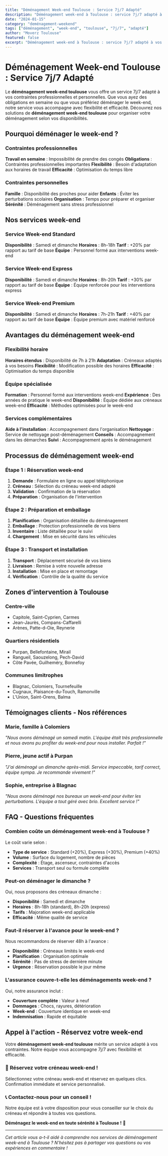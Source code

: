 ```yaml
---
title: "Déménagement Week-end Toulouse : Service 7j/7 Adapté"
description: "Déménagement week-end à Toulouse : service 7j/7 adapté à vos contraintes. Tarifs attractifs, équipe disponible, solution pratique. Devis gratuit."
date: "2024-01-15"
category: "deménagement-weekend"
tags: ["déménagement", "week-end", "toulouse", "7j/7", "adapté"]
author: "Moverz Toulouse"
featured: false
excerpt: "Déménagement week-end à Toulouse : service 7j/7 adapté à vos contraintes. Tarifs attractifs, équipe disponible, solution pratique."
---
```


# Déménagement Week-end Toulouse : Service 7j/7 Adapté

Le **déménagement week-end toulouse** vous offre un service 7j/7 adapté à vos contraintes professionnelles et personnelles. Que vous ayez des obligations en semaine ou que vous préfériez déménager le week-end, notre service vous accompagne avec flexibilité et efficacité. Découvrez nos solutions de **déménagement week-end toulouse** pour organiser votre déménagement selon vos disponibilités.

## Pourquoi déménager le week-end ?

### Contraintes professionnelles

**Travail en semaine** : Impossibilité de prendre des congés
**Obligations** : Contraintes professionnelles importantes
**Flexibilité** : Besoin d'adaptation aux horaires de travail
**Efficacité** : Optimisation du temps libre

### Contraintes personnelles

**Famille** : Disponibilité des proches pour aider
**Enfants** : Éviter les perturbations scolaires
**Organisation** : Temps pour préparer et organiser
**Sérénité** : Déménagement sans stress professionnel

## Nos services week-end

### Service Week-end Standard

**Disponibilité** : Samedi et dimanche
**Horaires** : 8h-18h
**Tarif** : +20% par rapport au tarif de base
**Équipe** : Personnel formé aux interventions week-end

### Service Week-end Express

**Disponibilité** : Samedi et dimanche
**Horaires** : 8h-20h
**Tarif** : +30% par rapport au tarif de base
**Équipe** : Équipe renforcée pour les interventions express

### Service Week-end Premium

**Disponibilité** : Samedi et dimanche
**Horaires** : 7h-21h
**Tarif** : +40% par rapport au tarif de base
**Équipe** : Équipe premium avec matériel renforcé

## Avantages du déménagement week-end

### Flexibilité horaire

**Horaires étendus** : Disponibilité de 7h à 21h
**Adaptation** : Créneaux adaptés à vos besoins
**Flexibilité** : Modification possible des horaires
**Efficacité** : Optimisation du temps disponible

### Équipe spécialisée

**Formation** : Personnel formé aux interventions week-end
**Expérience** : Des années de pratique le week-end
**Disponibilité** : Équipe dédiée aux créneaux week-end
**Efficacité** : Méthodes optimisées pour le week-end

### Services complémentaires

**Aide à l'installation** : Accompagnement dans l'organisation
**Nettoyage** : Service de nettoyage post-déménagement
**Conseils** : Accompagnement dans les démarches
**Suivi** : Accompagnement après le déménagement

## Processus de déménagement week-end

### Étape 1 : Réservation week-end

1. **Demande** : Formulaire en ligne ou appel téléphonique
2. **Créneau** : Sélection du créneau week-end adapté
3. **Validation** : Confirmation de la réservation
4. **Préparation** : Organisation de l'intervention

### Étape 2 : Préparation et emballage

1. **Planification** : Organisation détaillée du déménagement
2. **Emballage** : Protection professionnelle de vos biens
3. **Inventaire** : Liste détaillée pour le suivi
4. **Chargement** : Mise en sécurité dans les véhicules

### Étape 3 : Transport et installation

1. **Transport** : Déplacement sécurisé de vos biens
2. **Livraison** : Remise à votre nouvelle adresse
3. **Installation** : Mise en place et remontage
4. **Vérification** : Contrôle de la qualité du service

## Zones d'intervention à Toulouse

### Centre-ville
- Capitole, Saint-Cyprien, Carmes
- Jean-Jaurès, Compans-Caffarelli
- Arènes, Patte-d-Oie, Reynerie

### Quartiers résidentiels
- Purpan, Bellefontaine, Mirail
- Rangueil, Saouzelong, Pech-David
- Côte Pavée, Guilheméry, Bonnefoy

### Communes limitrophes
- Blagnac, Colomiers, Tournefeuille
- Cugnaux, Plaisance-du-Touch, Ramonville
- L'Union, Saint-Orens, Balma

## Témoignages clients - Nos références

### Marie, famille à Colomiers
*"Nous avons déménagé un samedi matin. L'équipe était très professionnelle et nous avons pu profiter du week-end pour nous installer. Parfait !"*

### Pierre, jeune actif à Purpan
*"J'ai déménagé un dimanche après-midi. Service impeccable, tarif correct, équipe sympa. Je recommande vivement !"*

### Sophie, entreprise à Blagnac
*"Nous avons déménagé nos bureaux un week-end pour éviter les perturbations. L'équipe a tout géré avec brio. Excellent service !"*

## FAQ - Questions fréquentes

### Combien coûte un déménagement week-end à Toulouse ?

Le coût varie selon :
- **Type de service** : Standard (+20%), Express (+30%), Premium (+40%)
- **Volume** : Surface du logement, nombre de pièces
- **Complexité** : Étage, ascenseur, contraintes d'accès
- **Services** : Transport seul ou formule complète

### Peut-on déménager le dimanche ?

Oui, nous proposons des créneaux dimanche :
- **Disponibilité** : Samedi et dimanche
- **Horaires** : 8h-18h (standard), 8h-20h (express)
- **Tarifs** : Majoration week-end applicable
- **Efficacité** : Même qualité de service

### Faut-il réserver à l'avance pour le week-end ?

Nous recommandons de réserver 48h à l'avance :
- **Disponibilité** : Créneaux limités le week-end
- **Planification** : Organisation optimale
- **Sérénité** : Pas de stress de dernière minute
- **Urgence** : Réservation possible le jour même

### L'assurance couvre-t-elle les déménagements week-end ?

Oui, notre assurance inclut :
- **Couverture complète** : Valeur à neuf
- **Dommages** : Chocs, rayures, détérioration
- **Week-end** : Couverture identique en week-end
- **Indemnisation** : Rapide et équitable

## Appel à l'action - Réservez votre week-end

Votre **déménagement week-end toulouse** mérite un service adapté à vos contraintes. Notre équipe vous accompagne 7j/7 avec flexibilité et efficacité.

### 📅 **Réservez votre créneau week-end !**

Sélectionnez votre créneau week-end et réservez en quelques clics. Confirmation immédiate et service personnalisé.

### 📞 **Contactez-nous pour un conseil !**

Notre équipe est à votre disposition pour vous conseiller sur le choix du créneau et répondre à toutes vos questions.

**Déménagez le week-end en toute sérénité à Toulouse !** 🚚

---

*Cet article vous a-t-il aidé à comprendre nos services de déménagement week-end à Toulouse ? N'hésitez pas à partager vos questions ou vos expériences en commentaire !*
